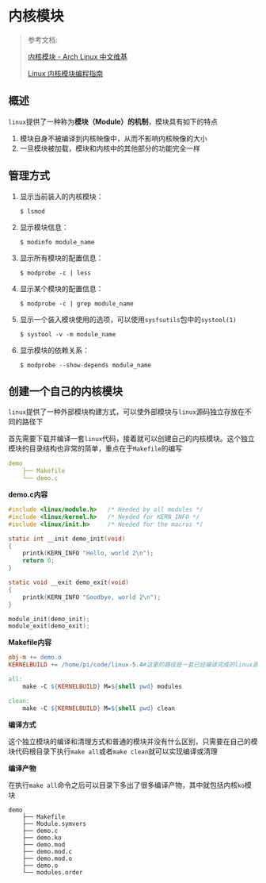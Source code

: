 # 内核模块

> 参考文档:
>
> [内核模块 - Arch Linux 中文维基](https://wiki.archlinuxcn.org/wiki/内核模块)
>
> [Linux 内核模块编程指南](https://tldp.org/LDP/lkmpg/2.6/html/index.html)



## 概述

`linux`提供了一种称为**模块（Module）的机制**，模块具有如下的特点

1. 模块自身不被编译到内核映像中，从而不影响内核映像的大小
2. 一旦模块被加载，模块和内核中的其他部分的功能完全一样



## 管理方式

1. 显示当前装入的内核模块：

   ```shell
   $ lsmod
   ```

2. 显示模块信息：

   ```shell
   $ modinfo module_name
   ```

3. 显示所有模块的配置信息：

   ```shell
   $ modprobe -c | less
   ```

4. 显示某个模块的配置信息：

   ```shell
   $ modprobe -c | grep module_name
   ```

5. 显示一个装入模块使用的选项，可以使用`sysfsutils`包中的`systool(1)`

   ```shell
   $ systool -v -m module_name
   ```

6. 显示模块的依赖关系：

   ```shell
   $ modprobe --show-depends module_name
   ```



## 创建一个自己的内核模块

`linux`提供了一种外部模块构建方式，可以使外部模块与`linux`源码独立存放在不同的路径下

首先需要下载并编译一套`linux`代码，接着就可以创建自己的内核模块。这个独立模块的目录结构也非常的简单，重点在于`Makefile`的编写

```yaml
demo
	├── Makefile
	└── demo.c
```

**demo.c内容**

```c
#include <linux/module.h>	/* Needed by all modules */
#include <linux/kernel.h>	/* Needed for KERN_INFO */
#include <linux/init.h>		/* Needed for the macros */

static int __init demo_init(void)
{
	printk(KERN_INFO "Hello, world 2\n");
	return 0;
}

static void __exit demo_exit(void)
{
	printk(KERN_INFO "Goodbye, world 2\n");
}

module_init(demo_init);
module_exit(demo_exit);
```

**Makefile内容**

```makefile
obj-m += demo.o
KERNELBUILD += /home/pi/code/linux-5.4#这里的路径是一套已经编译完成的linux源码

all:
	make -C ${KERNELBUILD} M=${shell pwd} modules

clean:
	make -C ${KERNELBUILD} M=${shell pwd} clean
```

**编译方式**

这个独立模块的编译和清理方式和普通的模块并没有什么区别，只需要在自己的模块代码根目录下执行`make all`或者`make clean`就可以实现编译或清理

**编译产物**

在执行`make all`命令之后可以目录下多出了很多编译产物，其中就包括内核`ko`模块

```shell
demo
	├── Makefile
	├── Module.symvers
	├── demo.c
	├── demo.ko
	├── demo.mod
	├── demo.mod.c
	├── demo.mod.o
	├── demo.o
	└── modules.order
```

